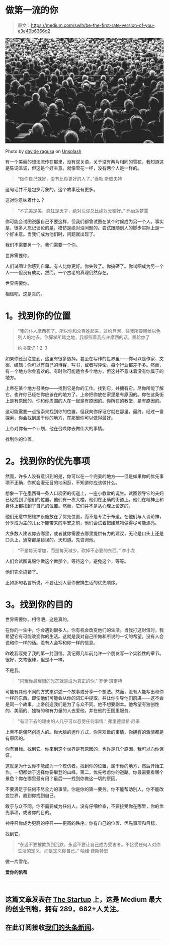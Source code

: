 # 做第一流的你

> 原文：<https://medium.com/swlh/be-the-first-rate-version-of-you-e3e40b6366d2>

![](img/b37b4414f61d4a0eea583000a9acb5d3.png)

Photo by [davide ragusa](https://unsplash.com/photos/gcDwzUGuUoI?utm_source=unsplash&utm_medium=referral&utm_content=creditCopyText) on [Unsplash](https://unsplash.com/?utm_source=unsplash&utm_medium=referral&utm_content=creditCopyText)

有一个美丽的想法流传在那里，没有双关语，关于没有两片相同的雪花。我知道这是陈词滥调，但这是个好主意。就像雪花一样，没有两个人是一样的。

> “做你自己就好，没有比你更好的人了。”泰勒·斯威夫特

这句话并不是包罗万象的。这个故事还有更多。

这对你意味着什么？

> “不完美是美，疯狂是天才，绝对荒谬总比绝对无聊好。”
> 玛丽莲梦露

你可能会试图说服自己不要这样，但我们都曾试图在某个时候成为另一个人。事实是，很多人忘记谈论的是，模仿是绝对没问题的。尝试跟随别人的脚步实际上是一个好主意。当我们成为他们时，问题就出现了。

我们不需要另一个。我们需要一个你。

世界需要你。

人们试图让你感到自卑。有人比你更好。你失败了。你搞砸了。你试图成为另一个人——但没有成功。然而，一个古老的真理仍然存在。

世界需要你。

相信吧，这是真的。

# **1。找到你的位置**

> “我的仆人摩西死了。所以你和众百姓起来，过约旦河，往我所要赐给以色列人的地去。你脚掌所踏之地，我都照着我应许摩西的话，赐给你了
> 
> 约书亚记 1:2–3

如果你还没注意到，这里有很多选择。甚至在写作的世界里——你可以是作家、文案、编辑；你可以有自己的博客，写书，或者写评论。每个行业都差不多。然而，有一个地方你会喜欢的。有时你可能适合多个地方，但这并不意味着没有你属于的地方。

上帝在某个地方召唤你——找到它是你的工作。找到它，并拥有它。尽你所能了解它。也许你已经在你应该在的地方了。上帝把你放在家里是有原因的。你在这条街上是有原因的。你和你周围的人在一起是有原因的。你所在的教堂，是有原因的。

这可能需要一点搜索来找到你的位置，但我向你保证它就在那里。最终，经过一番探索，你会找到属于你的地方，在那里你可以做得最好。

上帝对你有一个计划，他在召唤你去做伟大的事情。

找到你的位置。

# **2。找到你的优先事项**

然而，许多人没有意识到的是，你可以在一个完美的地方——但是如果你的优先事项不正确，你就会漫无目的地闲逛，不知道你应该做什么。

想象一下在墨西哥一条人口稠密的街道上，一座小教堂的诞生。试图领导它的夫妇已经找到了他们的位置。他们有一栋大楼。他们在正确的街道上。他们在精神上和身体上都找到了自己的位置。然而，它们并不是从心理上设定的。

他们无意中把维护设施放在了优先位置，而不是专注于布道。在他们与人谈论神，分享成为主的儿女所能带来的平安之前，他们会试着把建筑物做得尽可能漂亮。

大多数人建议你去哪里，或者就你需要去哪里提供有力的建议，无论是口头上还是口头上，通常都是错误的。天知道。先咨询他。

> “不是每天增加，而是每天减少。砍掉不必要的东西。”
> 李小龙

人们会试图说服你做这个做那个，等待这个，避免这个，等等。

他们完全搞错了。

正如那句名言所说，不要让别人替你安排生活的优先顺序。

# **3。找到你的目的**

世界需要你。相信吧，这是真的。

在你的一生中，你会遇到很多人。你有机会改变他们的生活。当我打这封信时，我希望它有可能改变你的生活。这就是我对自己所做和所说的一切的希望。没有人会说和你一样的话。没有人会写和你一样的信息。

昨晚我写完了我的第一封回信。我记得几年前允许一个朋友写一个实验性的章节。很好，文笔很棒，但是不一样。

不是我。

> "闪耀你最耀眼的光芒就是成为真正的你."
> 罗伊·班奈特

可能有其他不同的方式来讲述一个故事或分享一个想法。然而，没有人能写出和你一样的东西。即使他们可能会从你的词汇中提取，并让你引导他们前进——这不会是同一个故事。上帝创造我们是为了与众不同。他不想要副本。他希望有独创性的、美丽的、独特的和有力量的人去爱他，并在他的王国里服务。

> "有活下去的理由的人几乎可以忍受任何事情."
> 弗里德里希·尼采

上帝不是偶然创造人的。你大脑的运作方式，你喜欢做的事情，你拥有的激情都是有原因的。

你有目标。找到它。你来到这个世界是有原因的，也许是几个原因。我可以向你保证。

这就是为什么你不能成为一个模仿者。找到你的位置，属于你的地方，然后开始工作。一切都始于选择你要攀登的山峰。第二，优先考虑你的道路。你最需要看哪个景色？你在哪里最有用？最后——找到你做这一切的原因。

不要满足于任何不尽全力的事情。你是你的第一要务。你不能帮助别人，你不能改变世界，直到你找到自己。

敢于与众不同。你不需要成为任何人。没有仔细检查，不要接受你在哪里，你的优先事项，或者你的目的。

神呼召你成为更高的呼召——更高的秩序。你有自己的位置、优先事项和目标。

找到它。

> “永远不要被欺负到沉默。永远不要让自己成为受害者。不接受任何人对你生活的定义，而是定义你自己。”
> 哈维·费斯特恩

做一片雪花。

**爱你的凯蒂**

![](img/731acf26f5d44fdc58d99a6388fe935d.png)

## 这篇文章发表在 [The Startup](https://medium.com/swlh) 上，这是 Medium 最大的创业刊物，拥有 289，682+人关注。

## 在此订阅接收[我们的头条新闻](http://growthsupply.com/the-startup-newsletter/)。

![](img/731acf26f5d44fdc58d99a6388fe935d.png)
